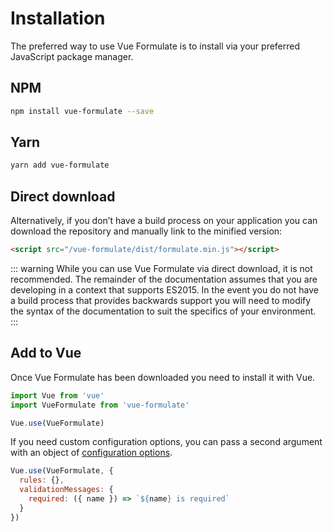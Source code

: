 # Installation
The preferred way to use Vue Formulate is to install via your preferred JavaScript
package manager.

## NPM
```sh
npm install vue-formulate --save
```

## Yarn
```sh
yarn add vue-formulate
```

## Direct download
Alternatively, if you don’t have a build process on your application you can
download the repository and manually link to the minified version:

```html
<script src="/vue-formulate/dist/formulate.min.js"></script>
```

::: warning
While you can use Vue Formulate via direct download, it is not recommended.
The remainder of the documentation assumes that you are developing in a context
that supports ES2015. In the event you do not have a build process that provides
backwards support you will need to modify the syntax of the documentation to suit
the specifics of your environment.
:::

## Add to Vue
Once Vue Formulate has been downloaded you need to install it with Vue.

```js
import Vue from 'vue'
import VueFormulate from 'vue-formulate'

Vue.use(VueFormulate)
```

If you need custom configuration options, you can pass a second argument with
an object of [configuration options](/guide/configuration/).

```js
Vue.use(VueFormulate, {
  rules: {},
  validationMessages: {
    required: ({ name }) => `${name} is required`
  }
})
```
